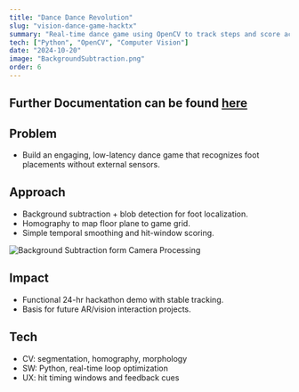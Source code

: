 ```yaml
---
title: "Dance Dance Revolution"
slug: "vision-dance-game-hacktx"
summary: "Real-time dance game using OpenCV to track steps and score accuracy."
tech: ["Python", "OpenCV", "Computer Vision"]
date: "2024-10-20"
image: "BackgroundSubtraction.png"
order: 6
---
```

## Further Documentation can be found [here](https://docs.google.com/document/d/10ST1CDu-RMrBiT6ZRDH-5bf60puJRE4T4qnQjFSMDfI/edit?usp=sharing)

## Problem
- Build an engaging, low-latency dance game that recognizes foot placements without external sensors.

## Approach
- Background subtraction + blob detection for foot localization.
- Homography to map floor plane to game grid.
- Simple temporal smoothing and hit-window scoring.

![Background Subtraction form Camera Processing](/BackgroundSubtraction.png)

## Impact
- Functional 24-hr hackathon demo with stable tracking.
- Basis for future AR/vision interaction projects.

## Tech
- CV: segmentation, homography, morphology
- SW: Python, real-time loop optimization
- UX: hit timing windows and feedback cues